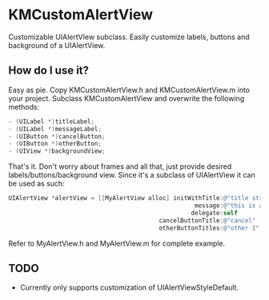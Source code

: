 # KMCustomAlertView

Customizable UIAlertVIew subclass. Easily customize labels, buttons and background of a UIAlertView.

## How do I use it?

Easy as pie. Copy KMCustomAlertView.h and KMCustomAlertView.m into your project. Subclass KMCustomAlertView and overwrite the following methods:

```objective-c
- (UILabel *)titleLabel;
- (UILabel *)messageLabel;
- (UIButton *)cancelButton;
- (UIButton *)otherButton;
- (UIView *)backgroundView;
```

That's it. Don't worry about frames and all that, just provide desired labels/buttons/background view. Since it's a subclass of UIAlertView it can be used as such:

```objective-c
UIAlertView *alertView = [[MyAlertView alloc] initWithTitle:@"title string"
                                                    message:@"this is a message in landscape"
                                                   delegate:self
                                          cancelButtonTitle:@"cancel"
                                          otherButtonTitles:@"other 1", nil];
```

Refer to MyAlertView.h and MyAlertView.m for complete example.

## TODO

* Currently only supports customization of UIAlertViewStyleDefault.
